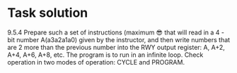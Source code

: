 # Task solution


9.5.4 Prepare such a set of instructions (maximum 😎 that will read in a 4 - bit number A(a3a2a1a0) given by the instructor, and then write numbers that are 2 more than the previous number into the RWY output register: A, A+2, A+4, A+6, A+8, etc. The program is to run in an infinite loop. Check operation in two modes of operation: CYCLE and PROGRAM.